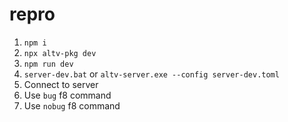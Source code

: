 # repro

1. `npm i`
2. `npx altv-pkg dev`
3. `npm run dev`
4. `server-dev.bat` or `altv-server.exe --config server-dev.toml`
5. Connect to server
6. Use `bug` f8 command
7. Use `nobug` f8 command
